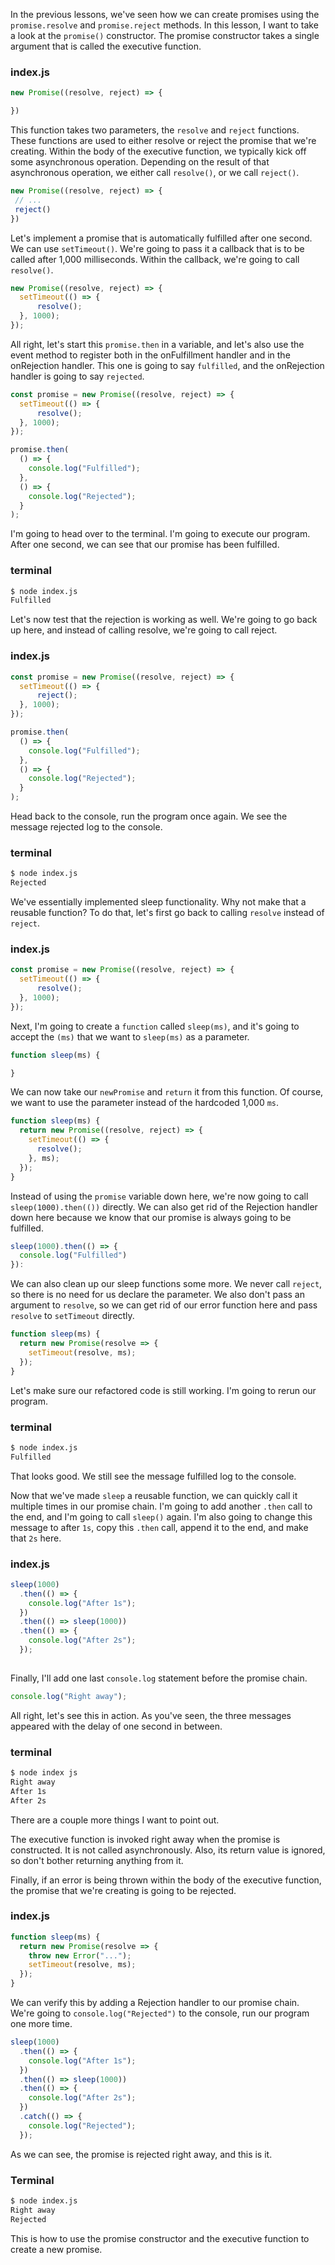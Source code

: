 In the previous lessons, we've seen how we can create promises using the `promise.resolve` and `promise.reject` methods. In this lesson, I want to take a look at the `promise()` constructor. The promise constructor takes a single argument that is called the executive function.

### index.js
``` js
new Promise((resolve, reject) => {

})
```
This function takes two parameters, the `resolve` and `reject` functions. These functions are used to either resolve or reject the promise that we're creating. Within the body of the executive function, we typically kick off some asynchronous operation. Depending on the result of that asynchronous operation, we either call `resolve()`, or we call `reject()`.

```js
new Promise((resolve, reject) => {
 // ...
 reject()
})
```

Let's implement a promise that is automatically fulfilled after one second. We can use `setTimeout()`. We're going to pass it a callback that is to be called after 1,000 milliseconds. Within the callback, we're going to call `resolve()`.

```js
new Promise((resolve, reject) => {
  setTimeout(() => {
      resolve();
  }, 1000);
});
```

All right, let's start this `promise.then` in a variable, and let's also use the event method to register both in the onFulfillment handler and in the onRejection handler. This one is going to say `fulfilled`, and the onRejection handler is going to say `rejected`.

``` js                      
const promise = new Promise((resolve, reject) => {
  setTimeout(() => {
      resolve();
  }, 1000);
});

promise.then(
  () => {
    console.log("Fulfilled");
  },
  () => {
    console.log("Rejected");
  }
);
```     

I'm going to head over to the terminal. I'm going to execute our program. After one second, we can see that our promise has been fulfilled. 

### terminal
```bash
$ node index.js
Fulfilled
```

Let's now test that the rejection is working as well. We're going to go back up here, and instead of calling resolve, we're going to call reject. 

### index.js
``` js                      
const promise = new Promise((resolve, reject) => {
  setTimeout(() => {
      reject();
  }, 1000);
});

promise.then(
  () => {
    console.log("Fulfilled");
  },
  () => {
    console.log("Rejected");
  }
);
```  

Head back to the console, run the program once again. We see the message rejected log to the console.

### terminal
```bash
$ node index.js
Rejected
```

We've essentially implemented sleep functionality. Why not make that a reusable function? To do that, let's first go back to calling `resolve` instead of `reject`. 

### index.js
```js
const promise = new Promise((resolve, reject) => {
  setTimeout(() => {
      resolve();
  }, 1000);
});
```

Next, I'm going to create a `function` called `sleep(ms)`, and it's going to accept the `(ms)` that we want to `sleep(ms)` as a parameter.

```js
function sleep(ms) {

}
```

We can now take our `newPromise` and `return` it from this function. Of course, we want to use the parameter instead of the hardcoded 1,000 `ms`. 

```js
function sleep(ms) {
  return new Promise((resolve, reject) => {
    setTimeout(() => {
      resolve();
    }, ms);
  });
}
```

Instead of using the `promise` variable down here, we're now going to call `sleep(1000).then(())` directly. We can also get rid of the Rejection handler down here because we know that our promise is always going to be fulfilled. 

```js
sleep(1000).then(() => {
  console.log("Fulfilled")
}):
```

We can also clean up our sleep functions some more. We never call `reject`, so there is no need for us declare the parameter. We also don't pass an argument to `resolve`, so we can get rid of our error function here and pass `resolve` to `setTimeout` directly.

```js
function sleep(ms) {
  return new Promise(resolve => {
    setTimeout(resolve, ms);
  });
}
```

 Let's make sure our refactored code is still working. I'm going to rerun our program. 

### terminal
```bash
$ node index.js
Fulfilled
```

That looks good. We still see the message fulfilled log to the console. 

Now that we've made `sleep` a reusable function, we can quickly call it multiple times in our promise chain. I'm going to add another `.then` call to the end, and I'm going to call `sleep()` again. I'm also going to change this message to after `1s`, copy this `.then` call, append it to the end, and make that `2s` here.

### index.js
```js
sleep(1000)
  .then(() => {
    console.log("After 1s");
  })
  .then(() => sleep(1000))
  .then(() => {
    console.log("After 2s");
  });
  
```

Finally, I'll add one last `console.log` statement before the promise chain. 

```js
console.log("Right away");
```

All right, let's see this in action. As you've seen, the three messages appeared with the delay of one second in between. 

### terminal
```bash
$ node index js
Right away 
After 1s
After 2s
```

There are a couple more things I want to point out.

The executive function is invoked right away when the promise is constructed. It is not called asynchronously. Also, its return value is ignored, so don't bother returning anything from it.

Finally, if an error is being thrown within the body of the executive function, the promise that we're creating is going to be rejected. 

### index.js
```js
function sleep(ms) {
  return new Promise(resolve => {
    throw new Error("...");
    setTimeout(resolve, ms);
  });
}
```

We can verify this by adding a Rejection handler to our promise chain. We're going to `console.log("Rejected")` to the console, run our program one more time. 

```js
sleep(1000)
  .then(() => {
    console.log("After 1s");
  })
  .then(() => sleep(1000))
  .then(() => {
    console.log("After 2s");
  })
  .catch(() => {
    console.log("Rejected");
  });
```

As we can see, the promise is rejected right away, and this is it. 

### Terminal
```bash
$ node index.js
Right away
Rejected
```

This is how to use the promise constructor and the executive function to create a new promise.
